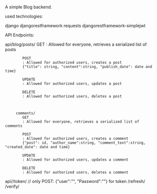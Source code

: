 A simple Blog backend.

used technologies:

django
djangorestframework
requests
djangorestframework-simplejwt


API Endpoints:

api/blog/posts/
            GET
            : Allowed for everyone, retrieves a serialized list of posts
            
            POST
            : Allowed for authorized users, creates a post
            {"title": string, "content":string, "publish_date": date and time}

            UPDATE
            : Allowed for authorized users, updates a post

            DELETE
            : Allowed for authorized users, deletes a post
            
         
         
         comments/
            GET
            : Allowed for everyone, retrieves a serialized list of comments
            
            POST
            : Allowed for authorized users, creates a comment
            {"post": id, "author_name":string, "comment_text":string, "created_date": date and time}

            UPDATE
            : Allowed for authorized users, updates a comment

            DELETE
            : Allowed for authorized users, deletes a comment
            

api//token/             // only POST: {"user":"", "Password":""} for token 
          /refresh/
          /verify/


